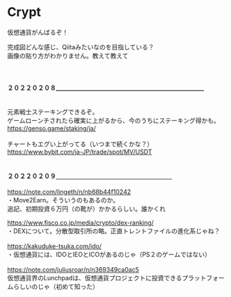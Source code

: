 # Crypt
仮想通貨がんばるぞ！

完成図どんな感じ、Qiitaみたいなのを目指している？<br>
画像の貼り方がわかりません。教えて教えて
<br><br><br>


#### ２０２２０２０８___________________________________________________<br><br>
元素戦士ステーキングできるぞ。<br>
ゲームローンチされたら確実に上がるから、今のうちにステーキング得かも。<br>
https://genso.game/staking/ja/<br>
<br>
チャートもエグい上がってる（いつまで続くかな？）<br>
https://www.bybit.com/ja-JP/trade/spot/MV/USDT<br><br>

#### ２０２２０２０９＿＿＿＿＿＿＿＿＿＿＿＿＿＿＿＿＿＿＿<br>
https://note.com/lingeth/n/nb68b44f10242
<br>・Move2Earn。そういうのもあるのか。<br>追記、初期投資６万円（の靴が）かかるらしい。誰かくれ<br>

https://www.fisco.co.jp/media/crypto/dex-ranking/ <br>
・DEXについて。分散型取引所の略。正直トレントファイルの進化系じゃね？<br>
<br>
https://kakuduke-tsuka.com/ido/
<br>
・仮想通貨には、IDOとIEOとICOがあるのじゃ（PS２のゲームではない）
<br><br>
https://note.com/juliusroar/n/n369349ca0ac5
<br>
仮想通貨界のLunchpadは、仮想通貨プロジェクトに投資できるプラットフォームらしいのじゃ（初めて知った）
